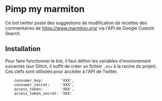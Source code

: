 # Pimp my marmiton

Ce bot twitter poste des suggestions de modification de recettes des commentaires de https://www.marmiton.org/ via l'API de Google Custom Search.

## Installation

Pour faire fonctionner le bot, il faut définir les variables d'environement suivantes (sur Glitch, il suffit de créer un fichier `.env` à la racine du projet). Ces clefs sont utilisées pour accéder à l'API de Twitter.

```
	consumer_key:        'XXX',
	consumer_secret:     'XXX',
	access_token:        'XXX',
	access_token_secret: 'XXX'
```

